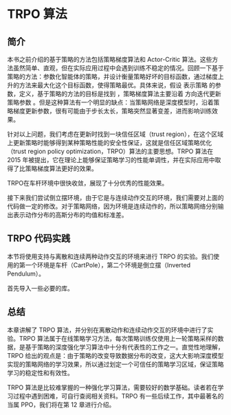 

<!--
 * @version:
 * @Author:  StevenJokess（蔡舒起） https://github.com/StevenJokess
 * @Date: 2023-02-24 01:59:33
 * @LastEditors:  StevenJokess（蔡舒起） https://github.com/StevenJokess
 * @LastEditTime: 2023-02-24 02:03:51
 * @Description:
 * @Help me: 如有帮助，请赞助，失业3年了。![支付宝收款码](https://github.com/StevenJokess/d2rl/blob/master/img/%E6%94%B6.jpg)
 * @TODO::
 * @Reference:
-->
# TRPO 算法

## 简介

本书之前介绍的基于策略的方法包括策略梯度算法和 Actor-Critic 算法。这些方法虽然简单、直观，但在实际应用过程中会遇到训练不稳定的情况。回顾一下基于策略的方法：参数化智能体的策略，并设计衡量策略好坏的目标函数，通过梯度上升的方法来最大化这个目标函数，使得策略最优。具体来说，假设  表示策略  的参数，定义，基于策略的方法的目标是找到 ，策略梯度算法主要沿着  方向迭代更新策略参数 。但是这种算法有一个明显的缺点：当策略网络是深度模型时，沿着策略梯度更新参数，很有可能由于步长太长，策略突然显著变差，进而影响训练效果。

针对以上问题，我们考虑在更新时找到一块信任区域（trust region），在这个区域上更新策略时能够得到某种策略性能的安全性保证，这就是信任区域策略优化（trust region policy optimization，TRPO）算法的主要思想。TRPO 算法在 2015 年被提出，它在理论上能够保证策略学习的性能单调性，并在实际应用中取得了比策略梯度算法更好的效果。

TRPO在车杆环境中很快收敛，展现了十分优秀的性能效果。

接下来我们尝试倒立摆环境，由于它是与连续动作交互的环境，我们需要对上面的代码做一定的修改。对于策略网络，因为环境是连续动作的，所以策略网络分别输出表示动作分布的高斯分布的均值和标准差。



## TRPO 代码实践

本节将使用支持与离散和连续两种动作交互的环境来进行 TRPO 的实验。我们使用的第一个环境是车杆（CartPole），第二个环境是倒立摆（Inverted Pendulum）。

首先导入一些必要的库。

## 总结

本章讲解了 TRPO 算法，并分别在离散动作和连续动作交互的环境中进行了实验。TRPO 算法属于在线策略学习方法，每次策略训练仅使用上一轮策略采样的数据，是基于策略的深度强化学习算法中十分有代表性的工作之一。直觉性地理解，TRPO 给出的观点是：由于策略的改变导致数据分布的改变，这大大影响深度模型实现的策略网络的学习效果，所以通过划定一个可信任的策略学习区域，保证策略学习的稳定性和有效性。

TRPO 算法是比较难掌握的一种强化学习算法，需要较好的数学基础。读者若在学习过程中遇到困难，可自行查阅相关资料。TRPO 有一些后续工作，其中最著名的当属 PPO，我们将在第 12 章进行介绍。
